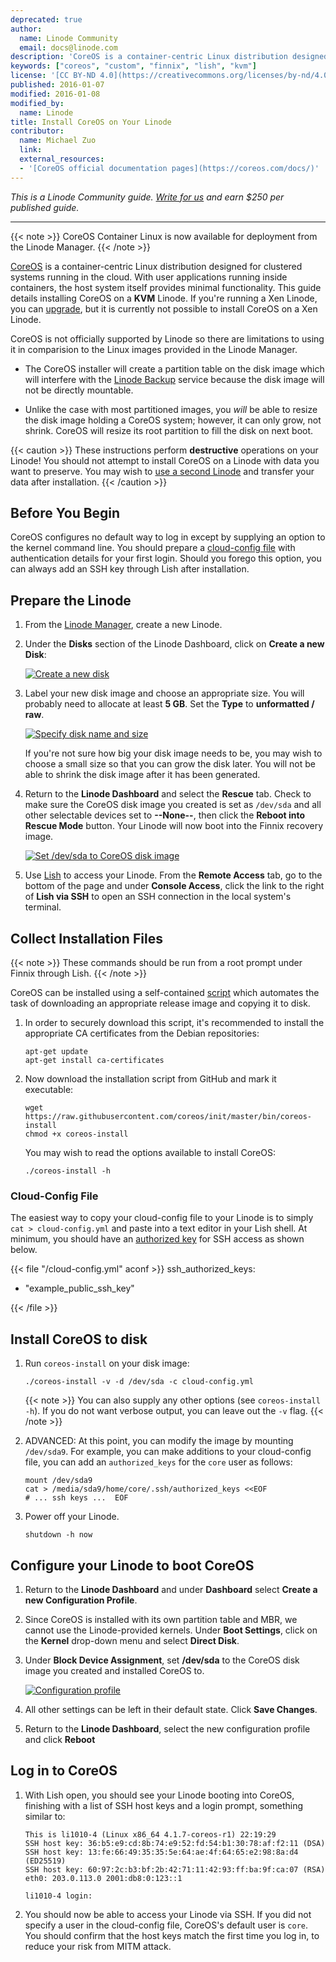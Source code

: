```yaml
---
deprecated: true
author:
  name: Linode Community
  email: docs@linode.com
description: 'CoreOS is a container-centric Linux distribution designed for clustered systems running in the cloud. This guide details installing CoreOS on a KVM Linode.'
keywords: ["coreos", "custom", "finnix", "lish", "kvm"]
license: '[CC BY-ND 4.0](https://creativecommons.org/licenses/by-nd/4.0)'
published: 2016-01-07
modified: 2016-01-08
modified_by:
  name: Linode
title: Install CoreOS on Your Linode
contributor:
  name: Michael Zuo
  link:
  external_resources:
  - '[CoreOS official documentation pages](https://coreos.com/docs/)'
---
```


*This is a Linode Community guide. [Write for us](/docs/contribute) and earn $250 per published guide.*

<hr>

{{< note >}}
CoreOS Container Linux is now available for deployment from the Linode Manager.
{{< /note >}}

[CoreOS](https://coreos.com/) is a container-centric Linux distribution designed for clustered systems running in the cloud. With user applications running inside containers, the host system itself provides minimal functionality. This guide details installing CoreOS on a **KVM** Linode. If you're running a Xen Linode, you can [upgrade](/docs/platform/kvm#how-to-enable-kvm), but it is currently not possible to install CoreOS on a Xen Linode.

CoreOS is not officially supported by Linode so there are limitations to using it in comparision to the Linux images provided in the Linode Manager.

*   The CoreOS installer will create a partition table on the disk image which will interfere with the [Linode Backup](/docs/platform/backup-service) service because the disk image will not be directly mountable.

*   Unlike the case with most partitioned images, you *will* be able to resize the disk image holding a CoreOS system; however, it can only grow, not shrink. CoreOS will resize its root partition to fill the disk on next boot.

{{< caution >}}
These instructions perform **destructive** operations on your Linode! You should not attempt to install CoreOS on a Linode with data you want to preserve. You may wish to [use a second Linode](/docs/security/recovering-from-a-system-compromise#using-a-second-linode) and transfer your data after installation.
{{< /caution >}}

## Before You Begin

CoreOS configures no default way to log in except by supplying an option to the kernel command line. You should prepare a [cloud-config file](https://coreos.com/os/docs/latest/cloud-config.html) with authentication details for your first login. Should you forego this option, you can always add an SSH key through Lish after installation.


## Prepare the Linode

1. From the [Linode Manager](https://manager.linode.com/), create a new Linode.

2. Under the **Disks** section of the Linode Dashboard, click on **Create a new Disk**:

    [![Create a new disk](/docs/assets/custom-distro-new-disk_small.png)](/docs/assets/custom-distro-new-disk.png)

3. Label your new disk image and choose an appropriate size. You will probably need to allocate at least **5 GB**. Set the **Type** to **unformatted / raw**.
  
    [![Specify disk name and size](/docs/assets/coreos-disk-image-small.png)](/docs/assets/coreos-disk-image.png)

   If you're not sure how big your disk image needs to be, you may wish to choose a small size so that you can grow the disk later. You will not be able to shrink the disk image after it has been generated.

4. Return to the **Linode Dashboard** and select the **Rescue** tab. Check to make sure the CoreOS disk image you created is set as `/dev/sda` and all other selectable devices set to **--None--**, then click the **Reboot into Rescue Mode** button. Your Linode will now boot into the Finnix recovery image.

    [![Set /dev/sda to CoreOS disk image](/docs/assets/coreos-device-identifier-small.png)](/docs/assets/coreos-device-identifier.png)

5.  Use [Lish](/docs/networking/using-the-linode-shell-lish) to access your Linode. From the **Remote Access** tab, go to the bottom of the page and under **Console Access**, click the link to the right of **Lish via SSH** to open an SSH connection in the local system's terminal.

## Collect Installation Files

{{< note >}}
These commands should be run from a root prompt under Finnix through Lish.
{{< /note >}}

CoreOS can be installed using a self-contained [script](https://github.com/coreos/init/blob/master/bin/coreos-install) which automates the task of downloading an appropriate release image and copying it to disk.

1.  In order to securely download this script, it's recommended to install the appropriate CA certificates from the Debian repositories:

        apt-get update
        apt-get install ca-certificates

2.  Now download the installation script from GitHub and mark it executable:

        wget https://raw.githubusercontent.com/coreos/init/master/bin/coreos-install
        chmod +x coreos-install

    You may wish to read the options available to install CoreOS:

        ./coreos-install -h

### Cloud-Config File

The easiest way to copy your cloud-config file to your Linode is to simply `cat > cloud-config.yml` and paste into a text editor in your Lish shell. At minimum, you should have an [authorized key](https://coreos.com/os/docs/latest/cloud-config.html#ssh_authorized_keys) for SSH access as shown below.

{{< file "/cloud-config.yml" aconf >}}
ssh_authorized_keys:
  - "example_public_ssh_key"

{{< /file >}}


## Install CoreOS to disk

1.  Run `coreos-install` on your disk image:

        ./coreos-install -v -d /dev/sda -c cloud-config.yml

    {{< note >}}
You can also supply any other options (see `coreos-install -h`). If you do not want verbose output, you can leave out the `-v` flag.
{{< /note >}}

2.  ADVANCED: At this point, you can modify the image by mounting `/dev/sda9`. For example, you can make additions to your cloud-config file, you can add an `authorized_keys` for the `core` user as follows:

        mount /dev/sda9
        cat > /media/sda9/home/core/.ssh/authorized_keys <<EOF
        # ... ssh keys ...  EOF

3.  Power off your Linode.

        shutdown -h now

## Configure your Linode to boot CoreOS

1.  Return to the **Linode Dashboard** and under **Dashboard** select **Create a new Configuration Profile**.

2.  Since CoreOS is installed with its own partition table and MBR, we cannot use the Linode-provided kernels. Under **Boot Settings**, click on the **Kernel** drop-down menu and select **Direct Disk**.

3.  Under **Block Device Assignment**, set **/dev/sda** to the CoreOS disk image you created and installed CoreOS to.

    [![Configuration profile](/docs/assets/coreos-config-profile.png)](/docs/assets/coreos-config-profile.png)

4.  All other settings can be left in their default state. Click **Save Changes**.

5.  Return to the **Linode Dashboard**, select the new configuration profile and click **Reboot**

## Log in to CoreOS

1.  With Lish open, you should see your Linode booting into CoreOS, finishing with a list of SSH host keys and a login prompt, something similar to:

        This is li1010-4 (Linux x86_64 4.1.7-coreos-r1) 22:19:29
        SSH host key: 36:b5:e9:cd:8b:74:e9:52:fd:54:b1:30:78:af:f2:11 (DSA)
        SSH host key: 13:fe:66:49:35:35:5e:64:ae:4f:64:65:e2:98:8a:d4 (ED25519)
        SSH host key: 60:97:2c:b3:bf:2b:42:71:11:42:93:ff:ba:9f:ca:07 (RSA)
        eth0: 203.0.113.0 2001:db8:0:123::1

        li1010-4 login: 

2.  You should now be able to access your Linode via SSH. If you did not specify a user in the cloud-config file, CoreOS's default user is `core`. You should confirm that the host keys match the first time you log in, to reduce your risk from MITM attack.
